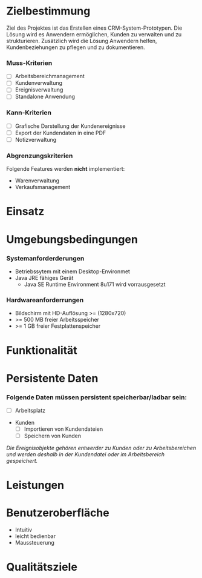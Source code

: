 # Zielbestimmung
Ziel des Projektes ist das Erstellen eines CRM-System-Prototypen. Die Lösung wird es Anwendern ermöglichen, Kunden zu verwalten und zu strukturieren. Zusätzlich wird die Lösung Anwendern helfen, Kundenbeziehungen zu pflegen und zu dokumentieren.
### Muss-Kriterien
- [ ] Arbeitsbereichmanagement
- [ ] Kundenverwaltung
- [ ] Ereignisverwaltung
- [ ] Standalone Anwendung

### Kann-Kriterien
- [ ] Grafische Darstellung der Kundenereignisse
- [ ] Export der Kundendaten in eine PDF 
- [ ] Notizverwaltung

### Abgrenzungskriterien

Folgende Features werden **nicht** implementiert:
- Warenverwaltung
- Verkaufsmanagement

# Einsatz

# Umgebungsbedingungen
### Systemanforderderungen
* Betriebssytem mit einem Desktop-Environmet
* Java JRE fähiges Gerät
  * Java SE Runtime Environment 8u171 wird vorrausgesetzt
  
### Hardwareanforderrungen
* Bildschirm mit HD-Auflösung >= (1280x720)
* \>= 500 MB freier Arbeitsspeicher
* \>= 1 GB freier Festplattenspeicher

# Funktionalität
# Persistente Daten

### Folgende Daten müssen persistent speicherbar/ladbar sein:

- [ ] Arbeitsplatz
- Kunden
  - [ ] Importieren von Kundendateien
  - [ ] Speichern von Kunden
  
*Die Ereignisobjekte gehören entwerder zu Kunden oder zu Arbeitsbereichen und werden deshalb in der Kundendatei oder im Arbeitsbereich gespeichert.*

# Leistungen
# Benutzeroberfläche

* Intuitiv
* leicht bedienbar
* Maussteuerung

# Qualitätsziele
